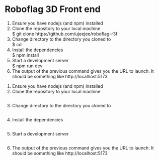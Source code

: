 # Roboflag 3D Front end

<ol>
    <li>Ensure you have nodejs (and npm) installed</li>
    <li>Clone the repository to your local machine</li>
    $ git clone https://github.com/ujeejee/roboflag-r3f
    <li>Change directory to the directory you cloned to</li>
    $ cd <your repo name>
    <li>Install the dependencies</li>
    $ npm install
    <li>Start a development server</li>
    $ npm run dev
    <li>The output of the previous command gives you the URL to launch. It should be something like http://localhost:5173</li>
</ol>


1. Ensure you have nodejs (and npm) installed
2. Clone the repository to your local machine
    ```$ git clone https://github.com/ujeejee/roboflag-r3f
    ```
3. Change directory to the directory you cloned to
    ```$ cd <your repo name>
    ```
4. Install the dependencies
    ```$ npm install
    ```
5. Start a development server
    ```$ npm run dev
    ```
6. The output of the previous command gives you the URL to launch. It should be something like http://localhost:5173


